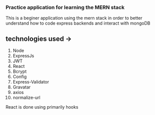 ### Practice application for learning the **MERN** stack

This is a beginer application using the mern stack in order to better understand how to code express backends and interact with mongoDB

## technologies used ->

1. Node
2. ExpressJs
3. JWT
4. React
5. Bcrypt
6. Config
7. Express-Validator
8. Gravatar
9. axios
10. normalize-url

React is done using primarily hooks
